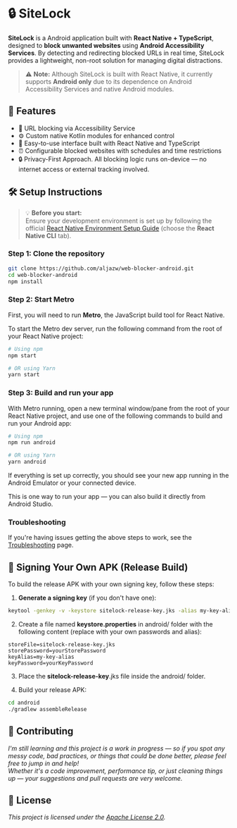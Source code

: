 # 🔒 SiteLock

**SiteLock** is a Android application built with **React Native + TypeScript**, designed to **block unwanted websites** using **Android Accessibility Services**. By detecting and redirecting blocked URLs in real time, SiteLock provides a lightweight, non-root solution for managing digital distractions.

> ⚠️ **Note:** Although SiteLock is built with React Native, it currently supports **Android only** due to its dependence on Android Accessibility Services and native Android modules.

## 🚀 Features

-   🔗 URL blocking via Accessibility Service
-   ⚙️ Custom native Kotlin modules for enhanced control
-   📱 Easy-to-use interface built with React Native and TypeScript
-   ⏰ Configurable blocked websites with schedules and time restrictions
-   🔒 Privacy-First Approach. All blocking logic runs on-device — no internet access or external tracking involved.

## 🛠️ Setup Instructions

> 💡 **Before you start:**  
> Ensure your development environment is set up by following the official [React Native Environment Setup Guide](https://reactnative.dev/docs/environment-setup) (choose the **React Native CLI** tab).

### Step 1: Clone the repository

```bash
git clone https://github.com/aljazw/web-blocker-android.git
cd web-blocker-android
npm install
```

### Step 2: Start Metro

First, you will need to run **Metro**, the JavaScript build tool for React Native.

To start the Metro dev server, run the following command from the root of your React Native project:

```sh
# Using npm
npm start

# OR using Yarn
yarn start
```

### Step 3: Build and run your app

With Metro running, open a new terminal window/pane from the root of your React Native project, and use one of the following commands to build and run your Android app:

```sh
# Using npm
npm run android

# OR using Yarn
yarn android
```

If everything is set up correctly, you should see your new app running in the Android Emulator or your connected device.

This is one way to run your app — you can also build it directly from Android Studio.

### Troubleshooting

If you're having issues getting the above steps to work, see the [Troubleshooting](https://reactnative.dev/docs/troubleshooting) page.

## 🔐 Signing Your Own APK (Release Build)

To build the release APK with your own signing key, follow these steps:

1. **Generate a signing key** (if you don't have one):

```bash
keytool -genkey -v -keystore sitelock-release-key.jks -alias my-key-alias -keyalg RSA -keysize 2048 -validity 10000
```

2. Create a file named **keystore.properties** in android/ folder with the following content (replace with your own passwords and alias):

```
storeFile=sitelock-release-key.jks
storePassword=yourStorePassword
keyAlias=my-key-alias
keyPassword=yourKeyPassword
```

3. Place the **sitelock-release-key**.jks file inside the android/ folder.

4. Build your release APK:

```bash
cd android
./gradlew assembleRelease
```

## 🤝 Contributing

_I'm still learning and this project is a work in progress — so if you spot any messy code, bad practices, or things that could be done better, please feel free to jump in and help!_  
_Whether it's a code improvement, performance tip, or just cleaning things up — your suggestions and pull requests are very welcome._

## 📄 License

_This project is licensed under the [Apache License 2.0](LICENSE)._
